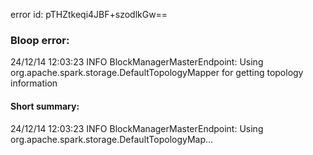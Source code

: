 error id: pTHZtkeqi4JBF+szodlkGw==
### Bloop error:

24/12/14 12:03:23 INFO BlockManagerMasterEndpoint: Using org.apache.spark.storage.DefaultTopologyMapper for getting topology information
#### Short summary: 

24/12/14 12:03:23 INFO BlockManagerMasterEndpoint: Using org.apache.spark.storage.DefaultTopologyMap...